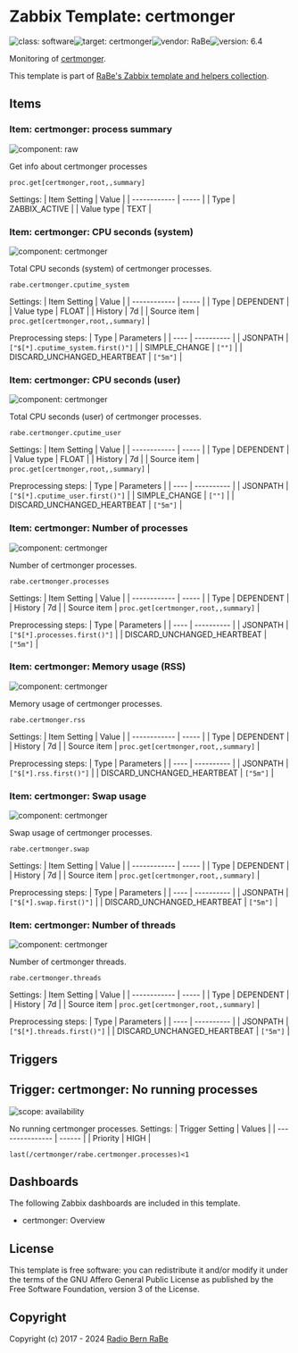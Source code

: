 # Zabbix Template: certmonger

![class: software](https://img.shields.io/badge/class-software-00c9bf)![target: certmonger](https://img.shields.io/badge/target-certmonger-00c9bf)![vendor: RaBe](https://img.shields.io/badge/vendor-RaBe-00c9bf)![version: 6.4](https://img.shields.io/badge/version-6.4-00c9bf)

Monitoring of [certmonger](https://www.freeipa.org/page/Certmonger).

This template is part of [RaBe's Zabbix template and helpers
collection](https://github.com/radiorabe/rabe-zabbix).


## Items

### Item: certmonger: process summary

![component: raw](https://img.shields.io/badge/component-raw-00c9bf)

Get info about certmonger processes

```
proc.get[certmonger,root,,summary]
```

Settings:
| Item Setting | Value |
| ------------ | ----- |
| Type | ZABBIX_ACTIVE |
| Value type | TEXT |

### Item: certmonger: CPU seconds (system)

![component: certmonger](https://img.shields.io/badge/component-certmonger-00c9bf)

Total CPU seconds (system) of certmonger processes.

```
rabe.certmonger.cputime_system
```

Settings:
| Item Setting | Value |
| ------------ | ----- |
| Type | DEPENDENT |
| Value type | FLOAT |
| History | 7d |
| Source item | `proc.get[certmonger,root,,summary]` |

Preprocessing steps:
| Type | Parameters |
| ---- | ---------- |
| JSONPATH | `["$[*].cputime_system.first()"]` |
| SIMPLE_CHANGE | `[""]` |
| DISCARD_UNCHANGED_HEARTBEAT | `["5m"]` |

### Item: certmonger: CPU seconds (user)

![component: certmonger](https://img.shields.io/badge/component-certmonger-00c9bf)

Total CPU seconds (user) of certmonger processes.

```
rabe.certmonger.cputime_user
```

Settings:
| Item Setting | Value |
| ------------ | ----- |
| Type | DEPENDENT |
| Value type | FLOAT |
| History | 7d |
| Source item | `proc.get[certmonger,root,,summary]` |

Preprocessing steps:
| Type | Parameters |
| ---- | ---------- |
| JSONPATH | `["$[*].cputime_user.first()"]` |
| SIMPLE_CHANGE | `[""]` |
| DISCARD_UNCHANGED_HEARTBEAT | `["5m"]` |

### Item: certmonger: Number of processes

![component: certmonger](https://img.shields.io/badge/component-certmonger-00c9bf)

Number of certmonger processes.

```
rabe.certmonger.processes
```

Settings:
| Item Setting | Value |
| ------------ | ----- |
| Type | DEPENDENT |
| History | 7d |
| Source item | `proc.get[certmonger,root,,summary]` |

Preprocessing steps:
| Type | Parameters |
| ---- | ---------- |
| JSONPATH | `["$[*].processes.first()"]` |
| DISCARD_UNCHANGED_HEARTBEAT | `["5m"]` |

### Item: certmonger: Memory usage (RSS)

![component: certmonger](https://img.shields.io/badge/component-certmonger-00c9bf)

Memory usage of certmonger processes.

```
rabe.certmonger.rss
```

Settings:
| Item Setting | Value |
| ------------ | ----- |
| Type | DEPENDENT |
| History | 7d |
| Source item | `proc.get[certmonger,root,,summary]` |

Preprocessing steps:
| Type | Parameters |
| ---- | ---------- |
| JSONPATH | `["$[*].rss.first()"]` |
| DISCARD_UNCHANGED_HEARTBEAT | `["5m"]` |

### Item: certmonger: Swap usage

![component: certmonger](https://img.shields.io/badge/component-certmonger-00c9bf)

Swap usage of certmonger processes.

```
rabe.certmonger.swap
```

Settings:
| Item Setting | Value |
| ------------ | ----- |
| Type | DEPENDENT |
| History | 7d |
| Source item | `proc.get[certmonger,root,,summary]` |

Preprocessing steps:
| Type | Parameters |
| ---- | ---------- |
| JSONPATH | `["$[*].swap.first()"]` |
| DISCARD_UNCHANGED_HEARTBEAT | `["5m"]` |

### Item: certmonger: Number of threads

![component: certmonger](https://img.shields.io/badge/component-certmonger-00c9bf)

Number of certmonger threads.

```
rabe.certmonger.threads
```

Settings:
| Item Setting | Value |
| ------------ | ----- |
| Type | DEPENDENT |
| History | 7d |
| Source item | `proc.get[certmonger,root,,summary]` |

Preprocessing steps:
| Type | Parameters |
| ---- | ---------- |
| JSONPATH | `["$[*].threads.first()"]` |
| DISCARD_UNCHANGED_HEARTBEAT | `["5m"]` |

## Triggers

## Trigger: certmonger: No running processes

![scope: availability](https://img.shields.io/badge/scope-availability-00c9bf)

No running certmonger processes.
Settings:
| Trigger Setting | Values |
| --------------- | ------ |
| Priority | HIGH |

```
last(/certmonger/rabe.certmonger.processes)<1
```

## Dashboards

The following Zabbix dashboards are included in this template.
* certmonger: Overview

## License

This template is free software: you can redistribute it and/or modify it under
the terms of the GNU Affero General Public License as published by the Free
Software Foundation, version 3 of the License.

## Copyright

Copyright (c) 2017 - 2024 [Radio Bern RaBe](http://www.rabe.ch)
